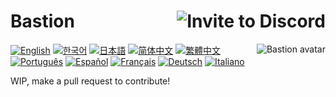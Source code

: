 # Bastion [<img src="https://img.shields.io/badge/invite%20to-discord-brightgreen?style=for-the-badge" alt="Invite to Discord" align="right" />](https://discord.com/api/oauth2/authorize?client_id=383854640694820865&permissions=274878285888&scope=bot%20applications.commands)

<!-- Unfortunately, GitHub Markdown sanitizes style attributes, so we will have to use a deprecated HTML attribute. -->
[<img src="https://cdn.discordapp.com/avatars/383854640694820865/fab10204c193d0bc3d48169d11245a1a.png" alt="Bastion avatar" align="right" />](https://yugipedia.com/wiki/Bastion_Misawa)

[![English](https://img.shields.io/badge/English-blue)](/README.md)
[![한국어](https://img.shields.io/badge/한국어-grey)](/translations/README.ko.md "WIP")
[![日本語](https://img.shields.io/badge/日本語-grey)](/translations/README.ja.md "WIP")
[![简体中文](https://img.shields.io/badge/简体中文-grey)](/translations/README.zh-CN.md "WIP")
[![繁體中文](https://img.shields.io/badge/繁體中文-grey)](/translations/README.zh-TW.md "WIP")
[![Português](https://img.shields.io/badge/Português-grey)](/translations/README.pt.md  "WIP")
[![Español](https://img.shields.io/badge/Español-grey)](/translations/README.es.md "WIP")
[![Français](https://img.shields.io/badge/Français-violet)](/translations/README.fr.md "WIP, current language")
[![Deutsch](https://img.shields.io/badge/Deutsch-grey)](/translations/README.de.md "WIP")
[![Italiano](https://img.shields.io/badge/Italiano-grey)](/translations/README.it.md "WIP")

WIP, make a pull request to contribute!

